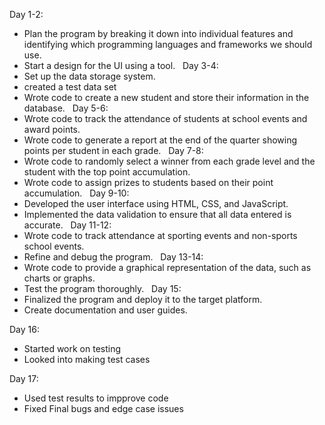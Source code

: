 Day 1-2: 
- Plan the program by breaking it down into individual features and identifying which programming languages and frameworks we should use.
- Start a design for the UI using a tool.
 
Day 3-4: 
- Set up the data storage system.
- created a test data set
- Wrote code to create a new student and store their information in the database.
 
Day 5-6: 
- Wrote code to track the attendance of students at school events and award points.
- Wrote code to generate a report at the end of the quarter showing points per student in each grade.
 
Day 7-8:
- Wrote code to randomly select a winner from each grade level and the student with the top point accumulation.
- Wrote code to assign prizes to students based on their point accumulation.
 
Day 9-10:
- Developed the user interface using HTML, CSS, and JavaScript.
- Implemented the data validation to ensure that all data entered is accurate.
 
Day 11-12:
- Wrote code to track attendance at sporting events and non-sports school events.
- Refine and debug the program.
 
Day 13-14:
- Wrote code to provide a graphical representation of the data, such as charts or graphs.
- Test the program thoroughly.
 
Day 15:
- Finalized the program and deploy it to the target platform.
- Create documentation and user guides.

Day 16:
- Started work on testing
- Looked into making test cases

Day 17:
- Used test results to impprove code 
- Fixed Final bugs and edge case issues

